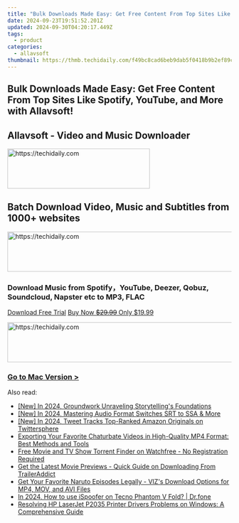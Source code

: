 ```yaml
---
title: "Bulk Downloads Made Easy: Get Free Content From Top Sites Like Spotify, YouTube, and More with Allavsoft!"
date: 2024-09-23T19:51:52.201Z
updated: 2024-09-30T04:20:17.449Z
tags:
  - product
categories:
  - allavsoft
thumbnail: https://thmb.techidaily.com/f49bc8cad6beb9dab5f0418b9b2ef89c1f57811a05de89bd7149842bbd8e67a6.jpg
---
```


## Bulk Downloads Made Easy: Get Free Content From Top Sites Like Spotify, YouTube, and More with Allavsoft!

## Allavsoft - Video and Music Downloader

<!-- affiliate ads begin -->
<a href="https://bluettius.sjv.io/c/5597632/2139121/17108" target="_top" id="2139121">
  <img src="//a.impactradius-go.com/display-ad/17108-2139121" border="0" alt="https://techidaily.com" width="320" height="90"/>
</a>
<img height="0" width="0" src="https://bluettius.sjv.io/i/5597632/2139121/17108" style="position:absolute;visibility:hidden;" border="0" />
<!-- affiliate ads end -->

## Batch Download Video, Music and Subtitles from 1000+ websites

<!-- affiliate ads begin -->
<a href="https://appsumo.8odi.net/c/5597632/2123750/7443" target="_top" id="2123750">
  <img src="//a.impactradius-go.com/display-ad/7443-2123750" border="0" alt="https://techidaily.com" width="728" height="90"/>
</a>
<img height="0" width="0" src="https://appsumo.8odi.net/i/5597632/2123750/7443" style="position:absolute;visibility:hidden;" border="0" />
<!-- affiliate ads end -->

### Download Music from Spotify，YouTube, Deezer, Qobuz, Soundcloud, Napster etc to MP3, FLAC

[Download Free Trial](https://tools.techidaily.com/allavsoft/products/) [Buy Now ~~$29.99~~ Only $19.99](https://tools.techidaily.com/allavsoft/products/)

<!-- affiliate ads begin -->
<a href="https://unicoeye.pxf.io/c/5597632/2148773/18498" target="_top" id="2148773">
  <img src="//a.impactradius-go.com/display-ad/18498-2148773" border="0" alt="https://techidaily.com" width="728" height="90"/>
</a>
<img height="0" width="0" src="https://unicoeye.pxf.io/i/5597632/2148773/18498" style="position:absolute;visibility:hidden;" border="0" />
<!-- affiliate ads end -->

### [Go to Mac Version >](https://tools.techidaily.com/allavsoft/products/)

<ins class="adsbygoogle"
     style="display:block"
     data-ad-format="autorelaxed"
     data-ad-client="ca-pub-7571918770474297"
     data-ad-slot="1223367746"></ins>

<ins class="adsbygoogle"
     style="display:block"
     data-ad-client="ca-pub-7571918770474297"
     data-ad-slot="8358498916"
     data-ad-format="auto"
     data-full-width-responsive="true"></ins>

<span class="atpl-alsoreadstyle">Also read:</span>
<div><ul>
<li><a href="https://fox-blue.techidaily.com/new-in-2024-groundwork-unraveling-storytellings-foundations/"><u>[New] In 2024, Groundwork Unraveling Storytelling's Foundations</u></a></li>
<li><a href="https://fox-cloud.techidaily.com/new-in-2024-mastering-audio-format-switches-srt-to-ssa-and-more/"><u>[New] In 2024, Mastering Audio Format Switches SRT to SSA & More</u></a></li>
<li><a href="https://twitter-videos.techidaily.com/new-in-2024-tweet-tracks-top-ranked-amazon-originals-on-twittersphere/"><u>[New] In 2024, Tweet Tracks Top-Ranked Amazon Originals on Twittersphere</u></a></li>
<li><a href="https://fox-useful.techidaily.com/exporting-your-favorite-chaturbate-videos-in-high-quality-mp4-format-best-methods-and-tools/"><u>Exporting Your Favorite Chaturbate Videos in High-Quality MP4 Format: Best Methods and Tools</u></a></li>
<li><a href="https://fox-useful.techidaily.com/free-movie-and-tv-show-torrent-finder-on-watchfree-no-registration-required/"><u>Free Movie and TV Show Torrent Finder on Watchfree - No Registration Required</u></a></li>
<li><a href="https://fox-useful.techidaily.com/get-the-latest-movie-previews-quick-guide-on-downloading-from-traileraddict/"><u>Get the Latest Movie Previews - Quick Guide on Downloading From TrailerAddict</u></a></li>
<li><a href="https://fox-useful.techidaily.com/get-your-favorite-naruto-episodes-legally-vizs-download-options-for-mp4-mov-and-avi-files/"><u>Get Your Favorite Naruto Episodes Legally - VIZ's Download Options for MP4, MOV, and AVI Files</u></a></li>
<li><a href="https://android-pokemon-go.techidaily.com/in-2024-how-to-use-ispoofer-on-tecno-phantom-v-fold-drfone-by-drfone-virtual-android/"><u>In 2024, How to use iSpoofer on Tecno Phantom V Fold? | Dr.fone</u></a></li>
<li><a href="https://win-amazing.techidaily.com/resolving-hp-laserjet-p2035-printer-drivers-problems-on-windows-a-comprehensive-guide/"><u>Resolving HP LaserJet P2035 Printer Drivers Problems on Windows: A Comprehensive Guide</u></a></li>
</ul></div>

